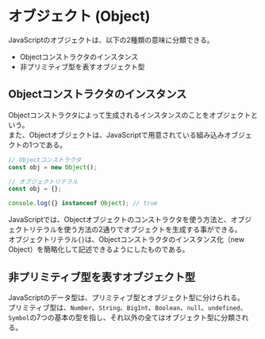 # オブジェクト (Object)

JavaScriptのオブジェクトは、以下の2種類の意味に分類できる。

- Objectコンストラクタのインスタンス
- 非プリミティブ型を表すオブジェクト型


## Objectコンストラクタのインスタンス

Objectコンストラクタによって生成されるインスタンスのことをオブジェクトという。<br>
また、Objectオブジェクトは、JavaScriptで用意されている組み込みオブジェクトの1つである。

```javascript
// Objectコンストラクタ
const obj = new Object();

// オブジェクトリテラル
const obj = {};

console.log({} instanceof Object); // true
```

JavaScriptでは、Objectオブジェクトのコンストラクタを使う方法と、オブジェクトリテラルを使う方法の2通りでオブジェクトを生成する事ができる。<br>
オブジェクトリテラル`{}`は、Objectコンストラクタのインスタンス化（new Object）を簡略化して記述できるようにしたものである。


## 非プリミティブ型を表すオブジェクト型

JavaScriptのデータ型は、プリミティブ型とオブジェクト型に分けられる。<br>
プリミティブ型は、`Number`、`String`、`BigInt`、`Boolean`、`null`、`undefined`、`Symbol`の7つの基本の型を指し、それ以外の全てはオブジェクト型に分類される。<br>
